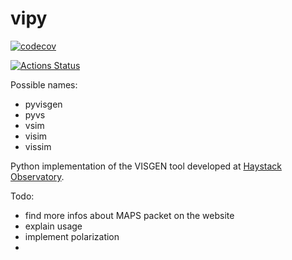 # vipy

[![codecov](https://codecov.io/gh/radionets-project/vipy/branch/main/graph/badge.svg?token=84ATCQQAMN)](https://codecov.io/gh/radionets-project/vipy)

[![Actions Status](https://github.com/radionets-project/vipy/workflows/CI/badge.svg)](https://github.com/radionets-project/vipy/actions)

Possible names:
* pyvisgen
* pyvs
* vsim
* visim
* vissim

Python implementation of the VISGEN tool developed at [Haystack Observatory](https://www.haystack.mit.edu/astronomy/).

Todo:
* find more infos about MAPS packet on the website
* explain usage
* implement polarization
* 